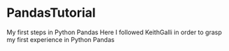 # PandasTutorial
My first steps in Python Pandas
Here I followed KeithGalli in order to grasp my first experience in Python Pandas
